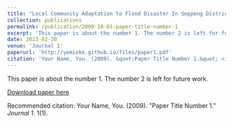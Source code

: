 ```yaml
---
title: "Local Community Adaptation to Flood Disaster In Soppeng District"
collection: publications
permalink: /publication/2009-10-01-paper-title-number-1
excerpt: 'This paper is about the number 1. The number 2 is left for future work.'
date: 2023-03-30
venue: 'Journal 1'
paperurl: 'http://yemioke.github.io/files/paper1.pdf'
citation: 'Your Name, You. (2009). &quot;Paper Title Number 1.&quot; <i>Journal 1</i>. 1(1).'
---
```

This paper is about the number 1. The number 2 is left for future work.

[Download paper here](http://yemioke.github.io/files/Article1.pdf)

Recommended citation: Your Name, You. (2009). "Paper Title Number 1." <i>Journal 1</i>. 1(1).
